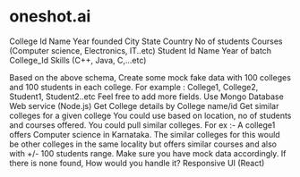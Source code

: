 # oneshot.ai
College
Id
Name
Year founded
City
State
Country
No of students
Courses  (Computer science, Electronics, IT..etc)
Student
Id
Name
Year of batch
College_Id
Skills (C++, Java, C,...etc)


Based on the above schema, Create some mock fake data with 100 colleges  and 100 students in each college.  For example : College1, College2, Student1, Student2..etc Feel free to add more fields.
Use Mongo Database
Web service (Node.js)
Get College details by College name/id
Get similar colleges for a given college
You could use based on location, no of students and courses offered.  You could pull similar colleges.
For ex :- A college1 offers Computer science in Karnataka. The similar colleges for this would be other colleges in the same locality but offers similar courses and also with +/- 100 students range. Make sure you have mock data accordingly. 
If there is none found, How would you handle it?
Responsive UI (React)


